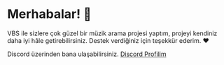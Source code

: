 # Merhabalar! 👋

VBS ile sizlere çok güzel bir müzik arama projesi yaptım, projeyi kendiniz daha iyi hâle getirebilirsiniz. Destek verdiğiniz için teşekkür ederim. ❤

Discord üzerinden bana ulaşabilirsiniz. [Discord Profilim](https://discord.com/users/1109430588714254439)
